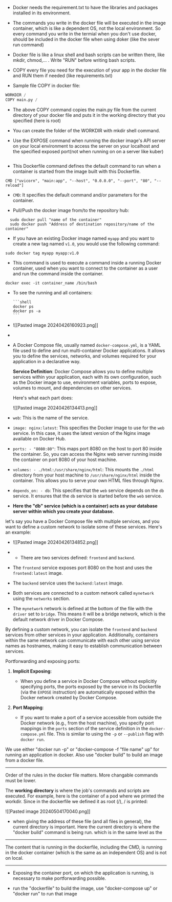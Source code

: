 - Docker needs the requirement.txt to have the libraries and packages installed in its environment.

- The commands you write in the docker file will be executed in the image container, which is like a dependent OS, not the local environment.
  So every command you write in the termial when you don't use docker, should be included in the docker file when using doker (like the sever run command)

- Docker file is like a linux shell and bash scripts can be written there, like mkdir, chmod,... . Write "RUN" before writing bash scripts.

- COPY every file you need for the execution of your app in the docker file and RUN them if needed (like requirements.txt)
  
- Sample file COPY in docker file:
  
```python
WORKDIR /  
COPY main.py / 
```

- The above COPY command copies the main.py file from the current directory of your docker file and puts it in the working directory that you specified (here is root)
- You can create the folder of the WORKDIR with mkdir shell command.


- Use the EXPOSE command when running the docker image's API server on your local environment to access the server on your localhost and the specified exposed port(not when running on on a server like kuber)
```
```
- This Dockerfile command defines the default command to run when a container is started from the image built with this Dockerfile.

```shell
CMD ["uvicorn", "main:app", "--host", "0.0.0.0", "--port", "80", "--reload"]
```

- `CMD`: It specifies the default command and/or parameters for the container.

- Pull/Push the docker image from/to the repository hub:
  
```shell
  sudo docker pull "name of the container"
  sudo docker push "Address of destination repository/name of the container"
  ```

- If you have an existing Docker image named `myapp` and you want to create a new tag named `v1.0`, you would use the following command:

```
sudo docker tag myapp myapp:v1.0
```
- This command is used to execute a command inside a running Docker container, used when you want to connect to the container as a user and run the command inside the container.
  
```shell
docker exec -it container_name /bin/bash
```

- To see the running and all containers:
  
	  ```shell
	  docker ps
	  docker ps -a
	  ```

- ![[Pasted image 20240426160923.png]]
- 
- A Docker Compose file, usually named `docker-compose.yml`, is a YAML file used to define and run multi-container Docker applications. It allows you to define the services, networks, and volumes required for your application in a declarative way.
  
  **Service Definition**: Docker Compose allows you to define multiple services within your application, each with its own configuration, such as the Docker image to use, environment variables, ports to expose, volumes to mount, and dependencies on other services.
  
  Here's what each part does:

  ![[Pasted image 20240426134413.png]]

- `web`: This is the name of the service.
- `image: nginx:latest`: This specifies the Docker image to use for the `web` service. In this case, it uses the latest version of the Nginx image available on Docker Hub.
- `ports: - "8080:80"`: This maps port 8080 on the host to port 80 inside the container. So, you can access the Nginx web server running inside the container on port 8080 of your host machine.
- `volumes: - ./html:/usr/share/nginx/html`: This mounts the `./html` directory from your host machine to `/usr/share/nginx/html` inside the container. This allows you to serve your own HTML files through Nginx.
- `depends_on: - db`: This specifies that the `web` service depends on the `db` service. It ensures that the `db` service is started before the `web` service.
- **Here the "db" service (which is a container) acts as your database server within which you create your database.**


let's say you have a Docker Compose file with multiple services, and you want to define a custom network to isolate some of these services. Here's an example:

- ![[Pasted image 20240426134852.png]]


- - There are two services defined: `frontend` and `backend`.
- The `frontend` service exposes port 8080 on the host and uses the `frontend:latest` image.
- The `backend` service uses the `backend:latest` image.
- Both services are connected to a custom network called `mynetwork` using the `networks` section.
- The `mynetwork` network is defined at the bottom of the file with the `driver` set to `bridge`. This means it will be a bridge network, which is the default network driver in Docker Compose.

By defining a custom network, you can isolate the `frontend` and `backend` services from other services in your application. Additionally, containers within the same network can communicate with each other using service names as hostnames, making it easy to establish communication between services.


Portforwarding and exposing ports:

1. **Implicit Exposing**:
    
    - When you define a service in Docker Compose without explicitly specifying ports, the ports exposed by the service in its Dockerfile (via the `EXPOSE` instruction) are automatically exposed within the Docker network created by Docker Compose.
2. **Port Mapping**:
    
    - If you want to make a port of a service accessible from outside the Docker network (e.g., from the host machine), you specify port mappings in the `ports` section of the service definition in the `docker-compose.yml` file. This is similar to using the `-p` or `--publish` flag with `docker run`.


We use either "docker run -p" or "docker-compose -f "file name" up" for running an application in docker. Also use "docker build" to build an image from a docker file.


--------------------------------


Order of the rules in the docker file matters. More changable commands must be lower.

The **working directory** is where the job's commands and scripts are executed. For example, here is the container of a pod where we printed the workdir. Since in the dockerfile we defined it as root (/), / is printed:

![[Pasted image 20240504170040.png]]

- when giving the address of these file (and all files in general), the current directory is important. Here the current directory is where the "docker build" command is being run. which is in the same level as the 

--------------------------------
The content that is running in the dockerfile, including the CMD, is running in the docker container (which is the same as an independent OS) and is not on local.

-------------------------------
- Exposing the container port, on which the application is running, is necessary to make portforwarding possible.

- run the "dockerfile" to build the image, use "docker-compose up" or "docker run" to run that image